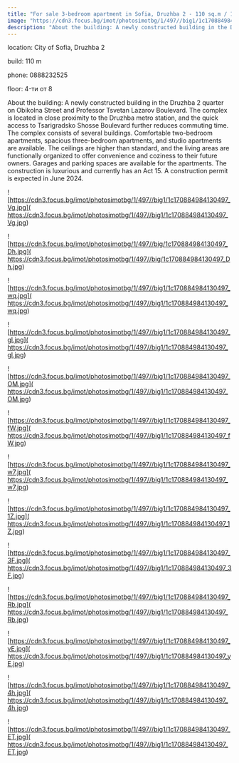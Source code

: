 ```yaml
---
title: "For sale 3-bedroom apartment in Sofia, Druzhba 2 - 110 sq.m / 157000 EUR :: imot.bg Ad"
image: "https://cdn3.focus.bg/imot/photosimotbg/1/497//big1/1c170884984130497_FE.jpg"
description: "About the building: A newly constructed building in the Druzhba 2 quarter on Obikolna Street and Professor Tsvetan Lazarov Boulevard. The complex is located in close proximity to the Druzhba metro station, and the quick access to Tsarigradsko Shosse Boulevard further reduces commuting time. The complex consists of several buildings. Comfortable two-bedroom apartments, spacious three-bedroom apartments, and studio apartments are available. The ceilings are higher than standard, and the living areas are functionally organized to offer convenience and coziness to their future owners. Garages and parking spaces are available for the apartments. The construction is luxurious and currently has an Act 15. A construction permit is expected in June 2024."
---
```


location: City of Sofia, Druzhba 2

build: 110 m

phone: 0888232525

floor: 4-ти от 8

About the building: A newly constructed building in the Druzhba 2 quarter on Obikolna Street and Professor Tsvetan Lazarov Boulevard. The complex is located in close proximity to the Druzhba metro station, and the quick access to Tsarigradsko Shosse Boulevard further reduces commuting time. The complex consists of several buildings. Comfortable two-bedroom apartments, spacious three-bedroom apartments, and studio apartments are available. The ceilings are higher than standard, and the living areas are functionally organized to offer convenience and coziness to their future owners. Garages and parking spaces are available for the apartments. The construction is luxurious and currently has an Act 15. A construction permit is expected in June 2024.


![https://cdn3.focus.bg/imot/photosimotbg/1/497//big1/1c170884984130497_Vg.jpg]( https://cdn3.focus.bg/imot/photosimotbg/1/497//big1/1c170884984130497_Vg.jpg)


![https://cdn3.focus.bg/imot/photosimotbg/1/497//big/1c170884984130497_Dh.jpg]( https://cdn3.focus.bg/imot/photosimotbg/1/497//big/1c170884984130497_Dh.jpg)


![https://cdn3.focus.bg/imot/photosimotbg/1/497//big1/1c170884984130497_wq.jpg]( https://cdn3.focus.bg/imot/photosimotbg/1/497//big1/1c170884984130497_wq.jpg)


![https://cdn3.focus.bg/imot/photosimotbg/1/497//big1/1c170884984130497_gl.jpg]( https://cdn3.focus.bg/imot/photosimotbg/1/497//big1/1c170884984130497_gl.jpg)


![https://cdn3.focus.bg/imot/photosimotbg/1/497//big1/1c170884984130497_OM.jpg]( https://cdn3.focus.bg/imot/photosimotbg/1/497//big1/1c170884984130497_OM.jpg)


![https://cdn3.focus.bg/imot/photosimotbg/1/497//big1/1c170884984130497_fW.jpg]( https://cdn3.focus.bg/imot/photosimotbg/1/497//big1/1c170884984130497_fW.jpg)


![https://cdn3.focus.bg/imot/photosimotbg/1/497//big1/1c170884984130497_w7.jpg]( https://cdn3.focus.bg/imot/photosimotbg/1/497//big1/1c170884984130497_w7.jpg)


![https://cdn3.focus.bg/imot/photosimotbg/1/497//big1/1c170884984130497_1Z.jpg]( https://cdn3.focus.bg/imot/photosimotbg/1/497//big1/1c170884984130497_1Z.jpg)


![https://cdn3.focus.bg/imot/photosimotbg/1/497//big1/1c170884984130497_3F.jpg]( https://cdn3.focus.bg/imot/photosimotbg/1/497//big1/1c170884984130497_3F.jpg)


![https://cdn3.focus.bg/imot/photosimotbg/1/497//big1/1c170884984130497_Rb.jpg]( https://cdn3.focus.bg/imot/photosimotbg/1/497//big1/1c170884984130497_Rb.jpg)


![https://cdn3.focus.bg/imot/photosimotbg/1/497//big1/1c170884984130497_yE.jpg]( https://cdn3.focus.bg/imot/photosimotbg/1/497//big1/1c170884984130497_yE.jpg)


![https://cdn3.focus.bg/imot/photosimotbg/1/497//big1/1c170884984130497_4h.jpg]( https://cdn3.focus.bg/imot/photosimotbg/1/497//big1/1c170884984130497_4h.jpg)


![https://cdn3.focus.bg/imot/photosimotbg/1/497//big1/1c170884984130497_ET.jpg]( https://cdn3.focus.bg/imot/photosimotbg/1/497//big1/1c170884984130497_ET.jpg)


